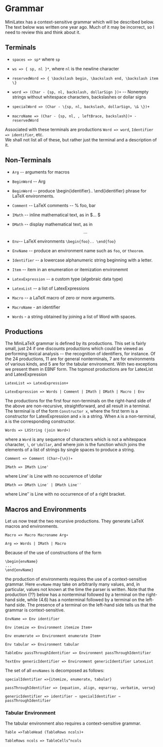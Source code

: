 # Grammar

MiniLatex has a context-sensitive grammar which will be described below.
The text below was written one year ago. Much of it may be incorrect,
so I need to review this and think about it.

## Terminals

- `spaces => sp*` where `sp`

- `ws => { sp, nl }*`, where `nl` is the newline character

- `reservedWord => { \backslash begin, \backslash end, \backslash item \}`

- `word => (Char - {sp, nl, backslash, dollarSign })+` -- Nonempty strings without whitespace characters, backslashes or dollar signs

- `specialWord => (Char - \{sp, nl, backslash, dollarSign, \& \})+`

- `macroName => (Char - {sp, nl, , leftBrace, backslash})+ - reservedWord`

Associated with these terminals are productions
`Word => word`, `Identifier => identifier`, etc.  
We shall not list all of these, but rather
just the terminal and a description of it.

## Non-Terminals

- `Arg` -- arguments for macros

- `BeginWord` -- Arg

- `BeginWord` -- produce \begin{identifier}.. \end{identifier} phrase for LaTeX environments.

- `Comment` -- LaTeX comments -- % foo, bar

- `IMath` -- inline mathematical text, as in $... $

- `DMath` -- display mathematical text, as in $$... $$

- `Env`-- LaTeX environments `\begin{foo}.. \end{foo}`

- `EnvName` -- produce an environment name such as `foo`, or `theorem`.

- `Identifier` -- a lowercase alphanumeric string beginning with a letter.

- `Item` -- item in an enumeration or itemization environemnt

- `LatexExpression` -- a custom type (algebraic data type)

- `LatexList` -- a list of LatexExpressions

- `Macro` -- a LaTeX macro of zero or more arguments.

- `MacroName` - an identifier

- `Words` - a string obtained by joining a list of Word with spaces.

## Productions

The MiniLaTeX grammar is defined by its productions. This set is fairly small, just 24 if one discounts productions which could be viewed as performing lexical analysis -- the recognition of identifiers, for instance. Of the 24 productions, 11 are for general nonterminals, 7 are for environments of various kinds, and 5 are for the tabular environment. With two exceptions we present them in EBNF form. The topmost productions are for LatexList and LatexExpression

`LatexList => LatexExpression+`

`LatexExpression => Words | Comment | IMath | DMath | Macro | Env`

The productions for the first four non-terminals on the right-hand side of the above are non-recursive, straightforward, and all result in a terminal. The terminal is of the form `Constructor x`, where the first term is a constructor for LatexExpression and `x` is a string. When `A` is a non-terminal, `A`
is the corresponding constructor.

`Words => LXString (join Word+)`

where a `Word` is any sequence of characters which is not a
whitespace character, `∖`, or `\dollar`, and where join
is the function which joins the elements of a list of strings by single spaces to produce a string.

```
Comment => Comment (Char−{\n})∗
```

```
IMath => IMath Line'
```

where Line' is Line with no occurernce of \dollar

```
DMath => DMath Line′ | DMath Line′′
```

where Line′′ is Line with no occurrence of of a right bracket.

## Macros and Environments

Let us now treat the two recursive productions. They generate LaTeX macros and environments.

`Macro => Macro Macroname Arg∗`

`Arg => Words | IMath | Macro`

Because of the use of constructions of the form

```
\begin{envName}
...
\end{envName}
```

the production of environments requires the use of a context-sensitive grammar. Here `envName`
may take on arbitrarily many values, and, in particular, values not known at the time the parser is written. Note that the production (??) below has a nonterminal followed by a terminal on the right-hand side, while (4.6) has a nonterminal followed by a terminal on the left-hand side. The presence of a terminal on the left-hand side tells us that the grammar is context-sensitive.

`EnvName => Env identifier`

`Env itemize => Environment itemize Item+`

`Env enumerate => Environment enumerate Item+`

`Env tabular => Environment tabular`

`TableEnv passThroughIdentifier => Environment passThroughIdentifier`

`TextEnv genericIdentifier => Environment genericIdentifier LatexList`

The set of all `envNames` is decomposed as follows:

`specialIdentifier =>{itemize, enumerate, tabular}`

`passThroughIdentifier => {equation, align, eqnarray, verbatim, verse}`

`genericIdentifier => identifier − specialIdentifier − passThroughIdentifier`

### Tabular Environment

The tabular environment also requires a context-sensitive grammar.

`Table =>TableHead (TableRows ncols)+`

`TableRows ncols => TableCells^ncols`

```

```
